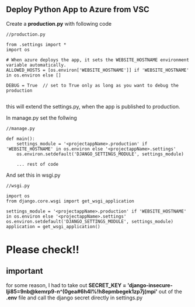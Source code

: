 ## Deploy Python App to Azure from VSC
Create a **production.py** with following code 
```
//production.py

from .settings import *
import os

# When azure deploys the app, it sets the WEBSITE_HOSTNAME environment variable automatically.
ALLOWED_HOSTS = [os.environ['WEBSITE_HOSTNAME']] if 'WEBSITE_HOSTNAME' in os.environ else []

DEBUG = True  // set to True only as long as you want to debug the production


```

this will extend the settings.py, when the app is published to production.

In manage.py set the follwing
```
//manage.py

def main():
    settings_module = '<projectappName>.production' if 'WEBSITE_HOSTNAME' in os.environ else '<projectappName>.settings'
    os.environ.setdefault('DJANGO_SETTINGS_MODULE', settings_module)

    ... rest of code
```

And set this in wsgi.py
```
//wsgi.py

import os
from django.core.wsgi import get_wsgi_application

settings_module = '<projectappName>.production' if 'WEBSITE_HOSTNAME' in os.environ else '<projectappName>.settings'
os.environ.setdefault('DJANGO_SETTINGS_MODULE', settings_module)
application = get_wsgi_application()

```
# Please check!!
## important
for some reason, I had to take out **SECRET_KEY = 'django-insecure-lji85=9nb@kemrp9-n^(0gea#6h4l%!h8epmbegek1zp7j(mpi'** out of the **.env** file and call the django secret directly in settings.py